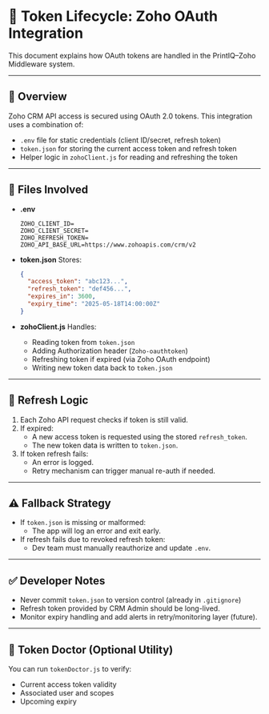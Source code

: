 # 🔐 Token Lifecycle: Zoho OAuth Integration

This document explains how OAuth tokens are handled in the PrintIQ–Zoho Middleware system.

---

## 🔁 Overview

Zoho CRM API access is secured using OAuth 2.0 tokens. This integration uses a combination of:

- `.env` file for static credentials (client ID/secret, refresh token)
- `token.json` for storing the current access token and refresh token
- Helper logic in `zohoClient.js` for reading and refreshing the token

---

## 🧩 Files Involved

- **.env**

  ```
  ZOHO_CLIENT_ID=
  ZOHO_CLIENT_SECRET=
  ZOHO_REFRESH_TOKEN=
  ZOHO_API_BASE_URL=https://www.zohoapis.com/crm/v2
  ```

- **token.json**
  Stores:

  ```json
  {
    "access_token": "abc123...",
    "refresh_token": "def456...",
    "expires_in": 3600,
    "expiry_time": "2025-05-18T14:00:00Z"
  }
  ```

- **zohoClient.js**
  Handles:
  - Reading token from `token.json`
  - Adding Authorization header (`Zoho-oauthtoken`)
  - Refreshing token if expired (via Zoho OAuth endpoint)
  - Writing new token data back to `token.json`

---

## 🔄 Refresh Logic

1. Each Zoho API request checks if token is still valid.
2. If expired:
   - A new access token is requested using the stored `refresh_token`.
   - The new token data is written to `token.json`.
3. If token refresh fails:
   - An error is logged.
   - Retry mechanism can trigger manual re-auth if needed.

---

## ⚠️ Fallback Strategy

- If `token.json` is missing or malformed:
  - The app will log an error and exit early.
- If refresh fails due to revoked refresh token:
  - Dev team must manually reauthorize and update `.env`.

---

## ✅ Developer Notes

- Never commit `token.json` to version control (already in `.gitignore`)
- Refresh token provided by CRM Admin should be long-lived.
- Monitor expiry handling and add alerts in retry/monitoring layer (future).

---

## 🧪 Token Doctor (Optional Utility)

You can run `tokenDoctor.js` to verify:

- Current access token validity
- Associated user and scopes
- Upcoming expiry
